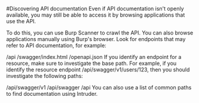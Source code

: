 #Discovering API documentation
Even if API documentation isn't openly available, you may still be able to access it by browsing applications that use the API.

To do this, you can use Burp Scanner to crawl the API. You can also browse applications manually using Burp's browser. Look for endpoints that may refer to API documentation, for example:

/api
/swagger/index.html
/openapi.json
If you identify an endpoint for a resource, make sure to investigate the base path. For example, if you identify the resource endpoint /api/swagger/v1/users/123, then you should investigate the following paths:

/api/swagger/v1
/api/swagger
/api
You can also use a list of common paths to find documentation using Intruder.
